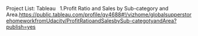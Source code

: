 Project List:
  Tableau
    1.Profit Ratio and Sales by Sub-category and Area.https://public.tableau.com/profile/qy4688#!/vizhome/globalsupperstorehomeworkfromUdacity/ProfitRatioandSalesbySub-categotyandArea?publish=yes
    

